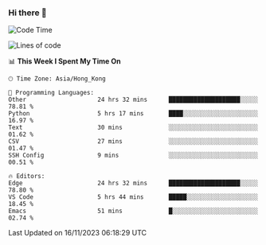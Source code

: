 ### Hi there 👋

<!--
**nicehiro/nicehiro** is a ✨ _special_ ✨ repository because its `README.md` (this file) appears on your GitHub profile.

Here are some ideas to get you started:

- 🔭 I’m currently working on ...
- 🌱 I’m currently learning ...
- 👯 I’m looking to collaborate on ...
- 🤔 I’m looking for help with ...
- 💬 Ask me about ...
- 📫 How to reach me: ...
- 😄 Pronouns: ...
- ⚡ Fun fact: ...
-->

<!--START_SECTION:waka-->
![Code Time](http://img.shields.io/badge/Code%20Time-67%20hrs%2010%20mins-blue)

![Lines of code](https://img.shields.io/badge/From%20Hello%20World%20I%27ve%20Written-2.6%20million%20lines%20of%20code-blue)

📊 **This Week I Spent My Time On** 

```text
🕑︎ Time Zone: Asia/Hong_Kong

💬 Programming Languages: 
Other                    24 hrs 32 mins      ████████████████████░░░░░   78.81 % 
Python                   5 hrs 17 mins       ████░░░░░░░░░░░░░░░░░░░░░   16.97 % 
Text                     30 mins             ░░░░░░░░░░░░░░░░░░░░░░░░░   01.62 % 
CSV                      27 mins             ░░░░░░░░░░░░░░░░░░░░░░░░░   01.47 % 
SSH Config               9 mins              ░░░░░░░░░░░░░░░░░░░░░░░░░   00.51 % 

🔥 Editors: 
Edge                     24 hrs 32 mins      ████████████████████░░░░░   78.80 % 
VS Code                  5 hrs 44 mins       █████░░░░░░░░░░░░░░░░░░░░   18.45 % 
Emacs                    51 mins             █░░░░░░░░░░░░░░░░░░░░░░░░   02.74 % 
```


 Last Updated on 16/11/2023 06:18:29 UTC
<!--END_SECTION:waka-->
